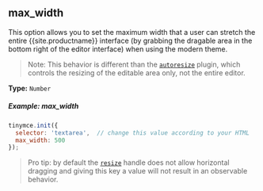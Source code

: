 ## max_width

This option allows you to set the maximum width that a user can stretch the entire {{site.productname}} interface (by grabbing the dragable area in the bottom right of the editor interface) when using the modern theme.

> Note: This behavior is different than the [`autoresize`]({{site.baseurl}}/plugins/autoresize/) plugin, which controls the resizing of the editable area only, not the entire editor.

**Type:** `Number`

##### Example: max_width

```js
tinymce.init({
  selector: 'textarea',  // change this value according to your HTML
  max_width: 500
});
```

> Pro tip: by default the [`resize`](#resize) handle does not allow horizontal dragging and giving this key a value will not result in an observable behavior.
